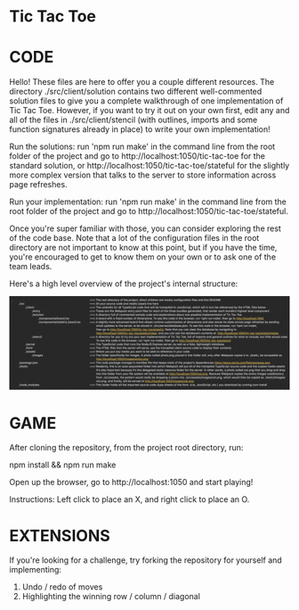 # Tic Tac Toe

# CODE

Hello! These files are here to offer you a couple different resources. The directory ./src/client/solution contains two different
well-commented solution files to give you a complete walkthrough of one implementation of Tic Tac Toe. However, if you want to try it out on your own first, edit any and all of the files in ./src/client/stencil (with outlines, imports and some function signatures already in place) to write your own implementation!

Run the solutions: run 'npm run make' in the command line from the root folder of the project and go to http://localhost:1050/tic-tac-toe for the standard solution, or http://localhost:1050/tic-tac-toe/stateful for the slightly more complex version that talks to the server to store information across page refreshes.

Run your implementation: run 'npm run make' in the command line from the root folder of the project and go to http://localhost:1050/tic-tac-toe/stateful. 

Once you're super familiar with those, you can
consider exploring the rest of the code base. Note that a lot of the configuration
files in the root directory are not important to know at this point, but if you have the time,
you're encouraged to get to know them on your own or to ask one of the team leads.

Here's a high level overview of the project's internal structure:

![Project Overview](/src/assets/images/overview.png)

# GAME

After cloning the repository, from the project root directory, run:

npm install && npm run make

Open up the browser, go to http://localhost:1050 and start playing!

Instructions: Left click to place an X, and right click to place an O.

# EXTENSIONS

If you're looking for a challenge, try forking the repository for yourself and implementing:
1) Undo / redo of moves
2) Highlighting the winning row / column / diagonal
